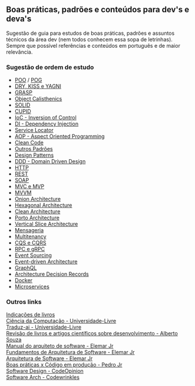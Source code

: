 ## Boas práticas, padrões e conteúdos para dev's e deva's

Sugestão de guia para estudos de boas práticas, padrões e assuntos técnicos da área dev (nem todos conhecem essa sopa de letrinhas).
Sempre que possível referências e conteúdos em português e de maior relevância.

### Sugestão de ordem de estudo

- [POO](./poo) / [POG](./pog)
- [DRY, KISS e YAGNI](./dry-kiss-yagni)
- [GRASP](./grasp)
- [Object Calisthenics](./object-calisthenics)
- [SOLID](./solid)
- [CUPID](./cupid)
- [IoC - Inversion of Control](./ioc-di-sl)
- [DI - Dependency Injection](./ioc-di-sl)
- [Service Locator](./ioc-di-sl)
- [AOP - Aspect Oriented Programming](./aop)
- [Clean Code](./clean-code)
- [Outros Padrões](./other-patterns)
- [Design Patterns](./design-patterns)
- [DDD - Domain Driven Design](./ddd)
- [HTTP](./http)
- [REST](./rest)
- [SOAP](./soap)
- [MVC e MVP](./mvc-mvp)
- [MVVM](./mvvm)
- [Onion Architecture](./onion-architecture)
- [Hexagonal Architecture](./hexagonal-architecture)
- [Clean Architecture](./clean-architecture)
- [Porto Architecture](./porto-architecture)
- [Vertical Slice Architecture](./vertical-slice-architecture)
- [Mensageria](./mensageria)
- [Multitenancy](./multitenancy)
- [CQS e CQRS](./cqs-cqrs)
- [RPC e gRPC](./rpc-grpc)
- [Event Sourcing](./event-sourcing)
- [Event-driven Architecture](./event-driven-architecture)
- [GraphQL](./graphql)
- [Architecture Decision Records](./adr)
- [Docker](./docker)
- [Microservices](./microservices)

### Outros links
[Indicações de livros](./books)\
[Ciência da Computação - Universidade-Livre](https://github.com/Universidade-Livre/ciencia-da-computacao)\
[Traduz-ai - Universidade-Livre](https://github.com/Universidade-Livre/traduz-ai)\
[Revisão de livros e artigos científicos sobre desenvolvimento - Alberto Souza](https://www.youtube.com/playlist?list=PLVHlvMRWE0Y7dh2L8ncst42M9YjLMfcpx)\
[Manual do arquiteto de software - Elemar Jr](https://arquiteturadesoftware.online/)\
[Fundamentos de Arquitetura de Software - Elemar Jr](https://www.youtube.com/playlist?list=PLkpjQs-GfEMPzOzinFrqfkkfZy2DpwpBh)\
[Arquitetura de Software - Elemar Jr](https://www.youtube.com/playlist?list=PLkpjQs-GfEMNcWDlIck2I5TGBSSRCK39L)\
[Boas práticas x Código em produção - Pedro Jr](https://www.youtube.com/watch?v=aVeR0YdLbok)\
[Software Design - CodeOpinion](https://www.youtube.com/playlist?list=PLThyvG1mlMznuNW2tITIGmgQqJikLBqab)\
[Software Arch - Codewrinkles](https://www.youtube.com/playlist?list=PL2E-vlKoo_v0cv8Fiv5KsLln04XOw-82Z)
